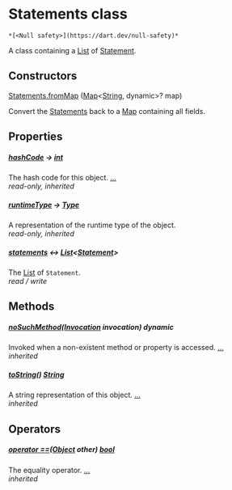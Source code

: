 


# Statements class






    *[<Null safety>](https://dart.dev/null-safety)*



<p>A class containing a <a href="https://api.flutter.dev/flutter/dart-core/List-class.html">List</a> of <a href="../models_statement/Statement-class.md">Statement</a>.</p>



## Constructors

[Statements.fromMap](../models_statement/Statements/Statements.fromMap.md) ([Map](https://api.flutter.dev/flutter/dart-core/Map-class.html)&lt;[String](https://api.flutter.dev/flutter/dart-core/String-class.html), dynamic>? map)

Convert the <a href="../models_statement/Statements-class.md">Statements</a> back to a <a href="https://api.flutter.dev/flutter/dart-core/Map-class.html">Map</a> containing all fields.    


## Properties

##### [hashCode](https://api.flutter.dev/flutter/dart-core/Object/hashCode.html) &#8594; [int](https://api.flutter.dev/flutter/dart-core/int-class.html)



The hash code for this object. [...](https://api.flutter.dev/flutter/dart-core/Object/hashCode.html)  
_read-only, inherited_



##### [runtimeType](https://api.flutter.dev/flutter/dart-core/Object/runtimeType.html) &#8594; [Type](https://api.flutter.dev/flutter/dart-core/Type-class.html)



A representation of the runtime type of the object.   
_read-only, inherited_



##### [statements](../models_statement/Statements/statements.md) &#8596; [List](https://api.flutter.dev/flutter/dart-core/List-class.html)&lt;[Statement](../models_statement/Statement-class.md)>



The <a href="https://api.flutter.dev/flutter/dart-core/List-class.html">List</a> of <code>Statement</code>.   
_read / write_




## Methods

##### [noSuchMethod](https://api.flutter.dev/flutter/dart-core/Object/noSuchMethod.html)([Invocation](https://api.flutter.dev/flutter/dart-core/Invocation-class.html) invocation) dynamic



Invoked when a non-existent method or property is accessed. [...](https://api.flutter.dev/flutter/dart-core/Object/noSuchMethod.html)  
_inherited_



##### [toString](https://api.flutter.dev/flutter/dart-core/Object/toString.html)() [String](https://api.flutter.dev/flutter/dart-core/String-class.html)



A string representation of this object. [...](https://api.flutter.dev/flutter/dart-core/Object/toString.html)  
_inherited_




## Operators

##### [operator ==](https://api.flutter.dev/flutter/dart-core/Object/operator_equals.html)([Object](https://api.flutter.dev/flutter/dart-core/Object-class.html) other) [bool](https://api.flutter.dev/flutter/dart-core/bool-class.html)



The equality operator. [...](https://api.flutter.dev/flutter/dart-core/Object/operator_equals.html)  
_inherited_











